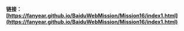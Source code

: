 #### 链接：[https://fanyear.github.io/BaiduWebMission/Mission16/index1.html](https://fanyear.github.io/BaiduWebMission/Mission16/index1.html)
